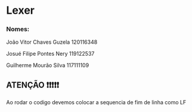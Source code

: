 # Lexer
### Nomes:
João Vitor Chaves Guzela 120116348

Josué Filipe Pontes Nery 119122537

Guilherme Mourão Silva 117111109

## ATENÇÃO ❗❗❗❗❗
Ao rodar o codigo devemos colocar a sequencia de fim de linha como LF
